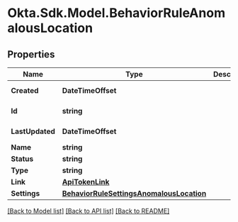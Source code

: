# Okta.Sdk.Model.BehaviorRuleAnomalousLocation

## Properties

Name | Type | Description | Notes
------------ | ------------- | ------------- | -------------
**Created** | **DateTimeOffset** |  | [optional] [readonly] 
**Id** | **string** |  | [optional] [readonly] 
**LastUpdated** | **DateTimeOffset** |  | [optional] [readonly] 
**Name** | **string** |  | 
**Status** | **string** |  | [optional] 
**Type** | **string** |  | 
**Link** | [**ApiTokenLink**](ApiTokenLink.md) |  | [optional] 
**Settings** | [**BehaviorRuleSettingsAnomalousLocation**](BehaviorRuleSettingsAnomalousLocation.md) |  | [optional] 

[[Back to Model list]](../README.md#documentation-for-models) [[Back to API list]](../README.md#documentation-for-api-endpoints) [[Back to README]](../README.md)

